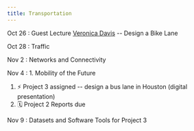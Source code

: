 ```yaml
---
title: Transportation
---
```



Oct 26
: Guest Lecture [Veronica Davis](https://www.linkedin.com/in/veronicaodavis/) -- Design a Bike Lane

Oct 28
: Traffic

Nov 2
: Networks and Connectivity

Nov 4
: 1. Mobility of the Future
  1. ⚡️ Project 3 assigned -- design a bus lane in Houston (digital presentation)
  1. 🗓 Project 2 Reports due

Nov 9
: Datasets and Software Tools for Project 3
